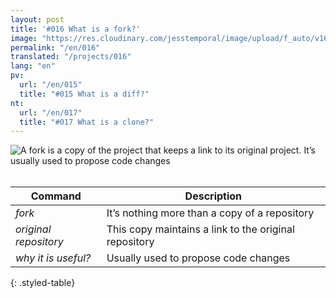 ```yaml
---
layout: post
title: '#016 What is a fork?'
image: "https://res.cloudinary.com/jesstemporal/image/upload/f_auto/v1642878596/gitfichas/en/016/thumbnail_owrn3h.jpg"
permalink: "/en/016"
translated: "/projects/016"
lang: "en"
pv:
  url: "/en/015"
  title: "#015 What is a diff?"
nt:
  url: "/en/017"
  title: "#017 What is a clone?"
---
```


<img alt="A fork is a copy of the project that keeps a link to its original project. It’s usually used to propose code changes" src="https://res.cloudinary.com/jesstemporal/image/upload/v1642878596/gitfichas/en/016/full_ctyuza.jpg"><br><br>

| Command | Description |
|---------|-------------|
| _fork_ | It’s nothing more than a copy of a repository |
| _original repository_ | This copy maintains a link to the original repository |
| _why it is useful?_ | Usually used to propose code changes |
{: .styled-table}


<!--
<br>
You might also be interested in reading this article:

 <a href="https://jtemporal.com/5-dicas-para-fazer-o-seu-pull-request-brilhar/">
   <strong>5 Dicas Para Fazer o Seu Pull Request Brilhar ✨</strong>
 </a>
-->